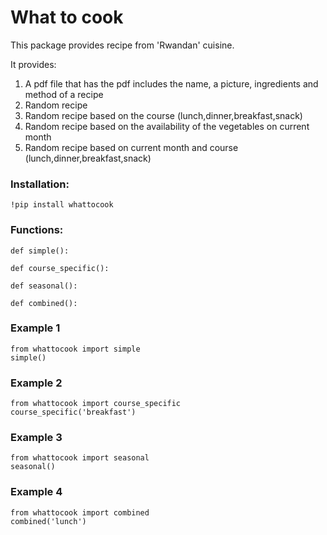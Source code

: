 # What to cook
This package provides recipe from 'Rwandan' cuisine.

It provides:

1. A pdf file that has the pdf includes the name, a picture, ingredients and method of a recipe
2. Random recipe
3. Random recipe based on the course (lunch,dinner,breakfast,snack)
4. Random recipe based on the availability of the vegetables on current month
5. Random recipe based on current month and course (lunch,dinner,breakfast,snack)


### Installation:
    !pip install whattocook

### Functions:
    def simple():

    def course_specific():

    def seasonal():

    def combined():


### Example 1
    from whattocook import simple
    simple()


### Example 2
    from whattocook import course_specific
    course_specific('breakfast')


### Example 3
    from whattocook import seasonal
    seasonal()


### Example 4
    from whattocook import combined
    combined('lunch')